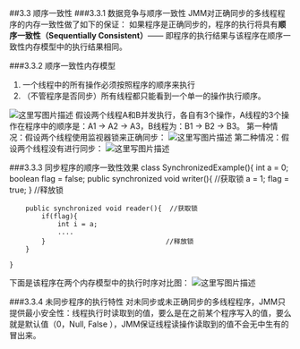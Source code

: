 ##3.3 顺序一致性
###3.3.1 数据竞争与顺序一致性
JMM对正确同步的多线程程序的内存一致性做了如下的保证：
如果程序是正确同步的，程序的执行将具有**顺序一致性（Sequentially Consistent）**—— 即程序的执行结果与该程序在顺序一致性内存模型中的执行结果相同。

###3.3.2 顺序一致性内存模型

 1. 一个线程中的所有操作必须按照程序的顺序来执行
 2. （不管程序是否同步）所有线程都只能看到一个单一的操作执行顺序。

![这里写图片描述](https://img-blog.csdn.net/20180725113026213?watermark/2/text/aHR0cHM6Ly9ibG9nLmNzZG4ubmV0L21hb2hvbw==/font/5a6L5L2T/fontsize/400/fill/I0JBQkFCMA==/dissolve/70)
假设两个线程A和B并发执行，各自有3个操作，A线程的3个操作在程序中的顺序是：A1 ->  A2 -> A3，B线程为：B1 -> B2 -> B3。
第一种情况：假设两个线程使用监视器锁来正确同步：
![这里写图片描述](https://img-blog.csdn.net/20180725114234810?watermark/2/text/aHR0cHM6Ly9ibG9nLmNzZG4ubmV0L21hb2hvbw==/font/5a6L5L2T/fontsize/400/fill/I0JBQkFCMA==/dissolve/70)
第二种情况：假设两个线程没有进行同步：
![这里写图片描述](https://img-blog.csdn.net/20180725114539409?watermark/2/text/aHR0cHM6Ly9ibG9nLmNzZG4ubmV0L21hb2hvbw==/font/5a6L5L2T/fontsize/400/fill/I0JBQkFCMA==/dissolve/70)

###3.3.3 同步程序的顺序一致性效果
	class SynchronizedExample(){
		int a = 0;
		boolean flag = false;
		public synchronized void writer(){  //获取锁
			a = 1;
			flag = true;
		}                                   //释放锁

		public synchronized void reader(){  //获取锁
			if(flag){
				int i = a;
				....
			}                              //释放锁
		}

	}

下面是该程序在两个内存模型中的执行时序对比图：
![这里写图片描述](https://img-blog.csdn.net/20180725133103967?watermark/2/text/aHR0cHM6Ly9ibG9nLmNzZG4ubmV0L21hb2hvbw==/font/5a6L5L2T/fontsize/400/fill/I0JBQkFCMA==/dissolve/70)

###3.3.4 未同步程序的执行特性
对未同步或未正确同步的多线程程序，JMM只提供最小安全性：线程执行时读取到的值，要么是在之前某个程序写入的值，要么就是默认值（0，Null, False ），JMM保证线程读操作读取到的值不会无中生有的冒出来。
